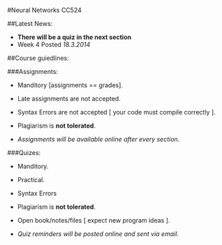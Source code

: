 #Neural Networks CC524

##Latest News:

- **There will be a quiz in the next section**
- Week 4 Posted         *18.3.2014*


##Course guiedlines:


###Assignments:
- Manditory [assignments == grades].
- Late assignments are not accepted.
- Syntax Errors are not accepted [ your code must compile correctly ].
- Plagiarism is **not tolerated**.

- *Assignments will be available online after every section*.


###Quizes:
- Manditory.
- Practical.
- Syntax Errors
- Plagiarism is **not tolerated**.
- Open book/notes/files [ expect new program ideas ].

- *Quiz reminders will be posted online and sent via email*.




